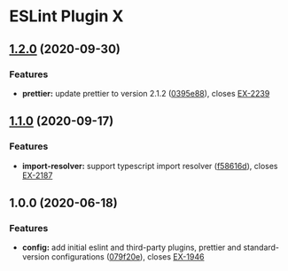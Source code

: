 # ESLint Plugin X
## [1.2.0](https://bitbucket.org/colbenson/eslint-plugin-x/branches/compare/v1.2.0%0Dv1.1.0) (2020-09-30)


### Features

* **prettier:** update prettier to version 2.1.2 ([0395e88](https://bitbucket.org/colbenson/eslint-plugin-x/commits/0395e880c656db816578a9fc2bc8091adbc18f43)), closes [EX-2239](https://searchbroker.atlassian.net/browse/EX-2239)

## [1.1.0](https://bitbucket.org/colbenson/eslint-plugin-x/branches/compare/v1.1.0%0Dv1.0.0) (2020-09-17)


### Features

* **import-resolver:** support typescript import resolver ([f58616d](https://bitbucket.org/colbenson/eslint-plugin-x/commits/f58616df2568cfb5abef03cd7dc459629883e39f)), closes [EX-2187](https://searchbroker.atlassian.net/browse/EX-2187)

## 1.0.0 (2020-06-18)


### Features

* **config:** add initial eslint and third-party plugins, prettier and standard-version configurations ([079f20e](https://bitbucket.org/colbenson/eslint-plugin-x/commits/079f20e18c8364d99261a7a7dc7255d2ed634357)), closes [EX-1946](https://searchbroker.atlassian.net/browse/EX-1946)
